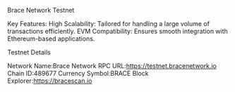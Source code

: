 Brace Network Testnet

Key Features:
High Scalability: Tailored for handling a large volume of transactions efficiently.
EVM Compatibility: Ensures smooth integration with Ethereum-based applications.

Testnet Details

Network Name:Brace Network
RPC URL:https://testnet.bracenetwork.io
Chain ID:489677
Currency Symbol:BRACE
Block Explorer:https://bracescan.io

